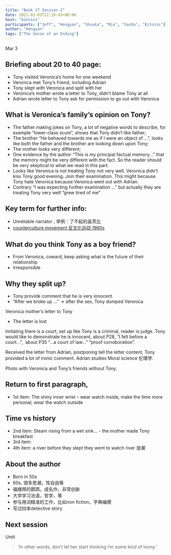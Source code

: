 ```yaml
---
title: "Book 17 Session 2"
date: 2021-03-03T12:19:43+08:00
host: "katniss"
participants: ["Jeff", "Hongyan", "Shuuka", "Mia", "Sasha", "Kitniss"]
author: "Hongyan"
tags: ["The Sense of an Ending"]
---
```


Mar 3

## Briefing about 20 to 40 page:

- Tony visited Veronica’s home for one weekend
- Veronica met Tony’s friend, including Adrian
- Tony slept with Veronica and split with her
- Veronica’s mother wrote a letter to Tony, didn’t blame Tony at all
- Adrian wrote letter to Tony ask for permission to go out with Veronica

## What is Veronica’s family’s opinion on Tony?

- The father making jokes on Tony, a lot of negative words to describe, for example “lower-class scum”, shows that Tony didn’t like father;
- The brother “He behaved towards me as if I were an object of …”, looks like both the father and the brother are looking down upon Tony;
- The mother looks very different;
- One evidence by the author “This is my principal factual memory…” that the memory might be very different with the fact. So the reader should be very skeptical to what we read in this part.
- Looks like Veronica is not treating Tony not very well. Veronica didn’t kiss Tony good evening. Join their examination. This might because Tony hate Veronica because Veronica went out with Adrian.
- Contrary “I was expecting further examination …” but actually they are treating Tony very well “grew tired of me”

## Key term for further info:

- Unreliable narrator , 举例：了不起的盖茨比
- [counterculture movement 反文化运动 1960s](https://baike.baidu.com/item/%E5%8F%8D%E4%B8%BB%E6%B5%81%E6%96%87%E5%8C%96/7290804?fr=aladdin)

## What do you think Tony as a boy friend?

- From Veronica, coward, keep asking what is the future of their relationship
- Irresponsible

## Why they split up?

- Tony provide comment that he is very innocent.
- “After we broke up …” -> after the sex, Tony dumped Veronica

Veronica mother’s letter to Tony

- The letter is lost

Imitating there is a court, set up like Tony is a criminal, reader is judge. Tony would like to demonstrate he is innocent, about P28, “I felt before a court…”,  about P35 “…a court of law…” “proof corroboration”.

Received the letter from Adrian, postponing tell the letter content, Tony provided a lot of ironic comment. Adrian studies Moral science 伦理学.

Photo with Veronica and Tony’s friends without Tony.

## Return to first paragraph,

- 1st item: The shiny inner wrist – wear watch inside, make the time more personal, wear the watch outside

## Time vs history

- 2nd item: Steam rising from a wet sink… - the mother made Tony breakfast
- 3rd item:
- 4th item: a river before they slept they went to watch river 涨潮

## About the author

- Born in 50s
- 60s, 很多思潮，性自由等
- 福楼拜的鹦鹉，成名作，非常创新
- 大学学习法语，哲学，等
- 参与用词精准的工作，比如non fiction，字典编撰
- 写过四本detective story


## Next session

Until 
> ‘In other words, don’t let her start thinking I’m some kind of loony.’